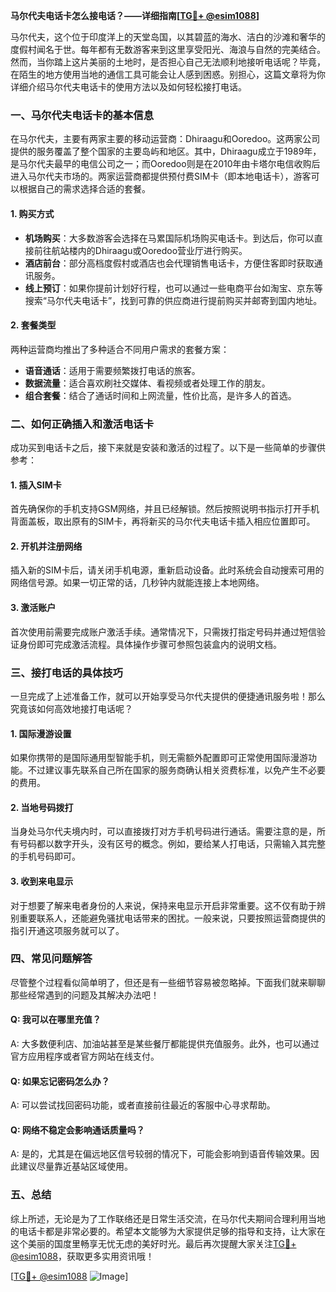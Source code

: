 **马尔代夫电话卡怎么接电话？——详细指南[[TG💪+ @esim1088](https://t.me/s/esim1088)]**

马尔代夫，这个位于印度洋上的天堂岛国，以其碧蓝的海水、洁白的沙滩和奢华的度假村闻名于世。每年都有无数游客来到这里享受阳光、海浪与自然的完美结合。然而，当你踏上这片美丽的土地时，是否担心自己无法顺利地接听电话呢？毕竟，在陌生的地方使用当地的通信工具可能会让人感到困惑。别担心，这篇文章将为你详细介绍马尔代夫电话卡的使用方法以及如何轻松接打电话。

### 一、马尔代夫电话卡的基本信息

在马尔代夫，主要有两家主要的移动运营商：Dhiraagu和Ooredoo。这两家公司提供的服务覆盖了整个国家的主要岛屿和地区。其中，Dhiraagu成立于1989年，是马尔代夫最早的电信公司之一；而Ooredoo则是在2010年由卡塔尔电信收购后进入马尔代夫市场的。两家运营商都提供预付费SIM卡（即本地电话卡），游客可以根据自己的需求选择合适的套餐。

#### 1. 购买方式
- **机场购买**：大多数游客会选择在马累国际机场购买电话卡。到达后，你可以直接前往航站楼内的Dhiraagu或Ooredoo营业厅进行购买。
- **酒店前台**：部分高档度假村或酒店也会代理销售电话卡，方便住客即时获取通讯服务。
- **线上预订**：如果你提前计划好行程，也可以通过一些电商平台如淘宝、京东等搜索“马尔代夫电话卡”，找到可靠的供应商进行提前购买并邮寄到国内地址。

#### 2. 套餐类型
两种运营商均推出了多种适合不同用户需求的套餐方案：
- **语音通话**：适用于需要频繁拨打电话的旅客。
- **数据流量**：适合喜欢刷社交媒体、看视频或者处理工作的朋友。
- **组合套餐**：结合了通话时间和上网流量，性价比高，是许多人的首选。

### 二、如何正确插入和激活电话卡

成功买到电话卡之后，接下来就是安装和激活的过程了。以下是一些简单的步骤供参考：

#### 1. 插入SIM卡
首先确保你的手机支持GSM网络，并且已经解锁。然后按照说明书指示打开手机背面盖板，取出原有的SIM卡，再将新买的马尔代夫电话卡插入相应位置即可。

#### 2. 开机并注册网络
插入新的SIM卡后，请关闭手机电源，重新启动设备。此时系统会自动搜索可用的网络信号源。如果一切正常的话，几秒钟内就能连接上本地网络。

#### 3. 激活账户
首次使用前需要完成账户激活手续。通常情况下，只需拨打指定号码并通过短信验证身份即可完成激活流程。具体操作步骤可参照包装盒内的说明文档。

### 三、接打电话的具体技巧

一旦完成了上述准备工作，就可以开始享受马尔代夫提供的便捷通讯服务啦！那么究竟该如何高效地接打电话呢？

#### 1. 国际漫游设置
如果你携带的是国际通用型智能手机，则无需额外配置即可正常使用国际漫游功能。不过建议事先联系自己所在国家的服务商确认相关资费标准，以免产生不必要的费用。

#### 2. 当地号码拨打
当身处马尔代夫境内时，可以直接拨打对方手机号码进行通话。需要注意的是，所有号码都以数字开头，没有区号的概念。例如，要给某人打电话，只需输入其完整的手机号码即可。

#### 3. 收到来电显示
对于想要了解来电者身份的人来说，保持来电显示开启非常重要。这不仅有助于辨别重要联系人，还能避免骚扰电话带来的困扰。一般来说，只要按照运营商提供的指引开通这项服务就可以了。

### 四、常见问题解答

尽管整个过程看似简单明了，但还是有一些细节容易被忽略掉。下面我们就来聊聊那些经常遇到的问题及其解决办法吧！

#### Q: 我可以在哪里充值？
A: 大多数便利店、加油站甚至是某些餐厅都能提供充值服务。此外，也可以通过官方应用程序或者官方网站在线支付。

#### Q: 如果忘记密码怎么办？
A: 可以尝试找回密码功能，或者直接前往最近的客服中心寻求帮助。

#### Q: 网络不稳定会影响通话质量吗？
A: 是的，尤其是在偏远地区信号较弱的情况下，可能会影响到语音传输效果。因此建议尽量靠近基站区域使用。

### 五、总结

综上所述，无论是为了工作联络还是日常生活交流，在马尔代夫期间合理利用当地的电话卡都是非常必要的。希望本文能够为大家提供足够的指导和支持，让大家在这个美丽的国度里畅享无忧无虑的美好时光。最后再次提醒大家关注[TG💪+ @esim1088](https://t.me/s/esim1088)，获取更多实用资讯哦！

[[TG💪+ @esim1088](https://t.me/s/esim1088) ![Image](https://i.postimg.cc/4NQfJmqS/Snipaste-2025-05-13-00-14-12.png)]